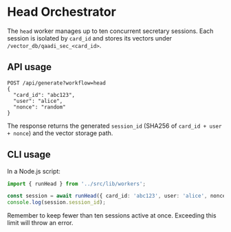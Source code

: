 # Head Orchestrator

The `head` worker manages up to ten concurrent secretary sessions. Each
session is isolated by `card_id` and stores its vectors under
`/vector_db/qaadi_sec_<card_id>`.

## API usage

```
POST /api/generate?workflow=head
{
  "card_id": "abc123",
  "user": "alice",
  "nonce": "random"
}
```

The response returns the generated `session_id` (SHA256 of
`card_id + user + nonce`) and the vector storage path.

## CLI usage

In a Node.js script:

```ts
import { runHead } from '../src/lib/workers';

const session = await runHead({ card_id: 'abc123', user: 'alice', nonce: '1' });
console.log(session.session_id);
```

Remember to keep fewer than ten sessions active at once. Exceeding this
limit will throw an error.

